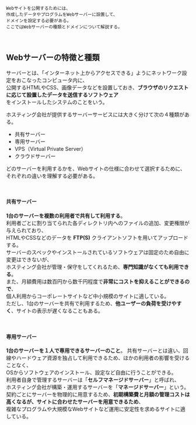 
    Webサイトを公開するためには、  
    作成したデータやプログラムをWebサーバーに設置して、  
    ドメインを設定する必要がある。  
    ここではWebサーバーの種類とドメインについて解説する。  

<br>

## Webサーバーの特徴と種類
サーバーとは、「インターネット上からアクセスできる」ようにネットワーク設定をおこなったコンピュータ内に、  
公開するHTMLやCSS、画像データなどを設置しておき、**ブラウザのリクエストに応じて設置したデータを送信するソフトウェア**  
をインストールしたシステムのことをいう。  

ホスティング会社が提供するサーバーサービスには大きく分けて次の４種類がある。  

* 共有サーバー
* 専用サーバー
* VPS（Virtual Private Server）
* クラウドサーバー

どのサーバーを利用するかを、Webサイトの仕様に合わせて選択するために、それぞれの違いを理解する必要がある。  

<br>

#### 共有サーバー
**1台のサーバーを複数の利用者で共有して利用する**。  
利用者ごとに割り当てられた各ディレクトリ内へのファイルの追加、変更権限が与えられており、  
HTMLやCSSなどのデータを **FTP(S)** クライアントソフトを用いてアップロードする。  
サーバーのスペックやインストールされているソフトウェアは固定のため自由に変更はできないが、  
ホスティング会社が管理・保守をしてくれるため、**専門知識がなくても利用できる**。  
また、月額費用は数百円から数千円程度で**非常にコストを抑えることができるので**、  
個人利用からコーポレートサイトなど中小規模のサイトに適している。  
ただし、1台のサーバーを共有で利用するため、**他ユーザーの負荷を受けやすく**、サイトの表示が遅くなることもある。  

<br>

#### 専用サーバー
**1台のサーバーを１人で専用できるサーバーのこと**。
共有サーバーとは違い、回線やハードウェア資源を独占して利用できるため、ほかの利用者の影響を受けることなく、  
OSからソフトウェアのインストール、設定など自由に行うことができる。  
利用者自身で管理するサーバーは「**セルフマネージドサーバー**」と呼ばれ、  
ホスティング会社が構築・運用するサーバーを「**マネージドサーバー**」という。  
契約ごとにサーバーを物理的に用意するため、**初期構築費と月額の管理コストは高くなるが、サイトに合わせたサーバーを用意できるため**、  
複雑なプログラムや大規模なWebサイトなど運用に安定性を求めるサイトに適している。  